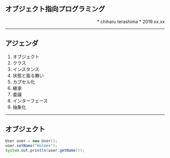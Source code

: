 ## オブジェクト指向プログラミング
<p align="right">
* chiharu terashima
* 2019.xx.xx
</p>

---
## アジェンダ
1. オブジェクト
1. クラス
1. インスタンス
1. 状態と振る舞い
1. カプセル化
1. 継承
1. 委譲
1. インターフェース
1. 抽象化

---
## オブジェクト
```java
User user = new User();
user.setName("Holmes");
System.out.println(user.getName());
```

